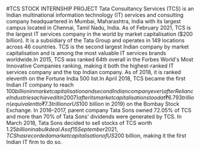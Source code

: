 #TCS STOCK INTERNSHIP PROJECT
 Tata Consultancy Services (TCS) is an Indian multinational information technology (IT)
 services and consulting company headquartered in Mumbai, Maharashtra, India with
 its largest campus located in Chennai, Tamil Nadu, India. As of February 2021, TCS is
 the largest IT services company in the world by market capitalisation ($200 billion). It is
 a subsidiary of the Tata Group and operates in 149 locations across 46 countries.
TCS is the second largest Indian company by market capitalisation and is among the
 most valuable IT services brands worldwide.In 2015, TCS was ranked 64th overall in
 the Forbes World's Most Innovative Companies ranking, making it both the
 highest-ranked IT services company and the top Indian company. As of 2018, it is
 ranked eleventh on the Fortune India 500 list.In April 2018, TCS became the first
 Indian IT company to reach $100 billion in market capitalisation and second Indian
 company ever (after Reliance Industries achieved it in 2007) after its market
 capitalisation stood at ₹6.793 trillion (equivalent to ₹7.3 trillion or US$100 billion in
 2019) on the Bombay Stock Exchange.
 In 2016–2017, parent company Tata Sons owned 72.05% of TCS and more than 70%
 of Tata Sons' dividends were generated by TCS. In March 2018, Tata Sons decided to
 sell stocks of TCS worth $1.25 billion in a bulk deal.As of 15 September 2021, TCS has
 recorded a market capitalisation of US$200 billion, making it the first Indian IT firm to
 do so.
